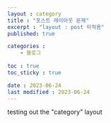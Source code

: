 ```yaml
---
layout : category
title : "포스트 레이아웃 문제"
excerpt : "layout : post 미적용"
published: true

categories : 
    - 블로그
  
toc : true
toc_sticky : true

date : 2023-06-24
last modified : 2023-06-24
---
```

testing out the "category" layout
